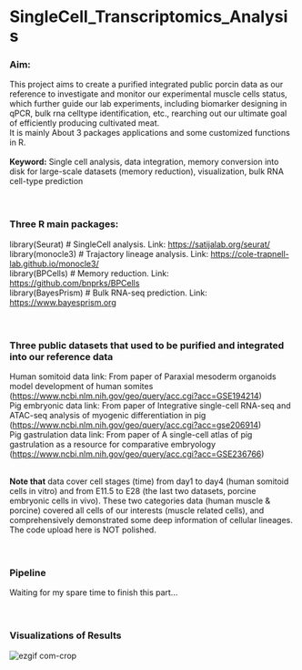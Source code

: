 # SingleCell_Transcriptomics_Analysis
### Aim:   
This project aims to create a purified integrated public porcin data as our reference to investigate and monitor our experimental muscle cells status, which further guide our lab experiments, including biomarker designing in qPCR, bulk rna celltype identification, etc., rearching out our ultimate goal of efficiently producing cultivated meat.    
It is mainly About 3 packages applications and some customized functions in R.
<br />
<br />
**Keyword:** Single cell analysis, data integration, memory conversion into disk for large-scale datasets (memory reduction), visualization, bulk RNA cell-type prediction
<br />
<br />
<br />

### Three R main packages:   
library(Seurat)  # SingleCell analysis. Link: https://satijalab.org/seurat/   
library(monocle3)  # Trajactory lineage analysis.  Link: https://cole-trapnell-lab.github.io/monocle3/   
library(BPCells)  # Memory reduction. Link: https://github.com/bnprks/BPCells    
library(BayesPrism)   # Bulk RNA-seq prediction. Link:  https://www.bayesprism.org   
<br />
<br />

### Three public datasets that used to be purified and integrated into our reference data   
Human somitoid data link: From paper of Paraxial mesoderm organoids model development of human somites (https://www.ncbi.nlm.nih.gov/geo/query/acc.cgi?acc=GSE194214)   
Pig embryonic data link: From paper of Integrative single-cell RNA-seq and ATAC-seq analysis of myogenic differentiation in pig (https://www.ncbi.nlm.nih.gov/geo/query/acc.cgi?acc=gse206914)   
Pig gastrulation data link: From paper of A single-cell atlas of pig gastrulation as a resource for comparative embryology (https://www.ncbi.nlm.nih.gov/geo/query/acc.cgi?acc=GSE236766)    
<br />

**Note that** data cover cell stages (time) from day1 to day4 (human somitoid cells in vitro) and from E11.5 to E28 (the last two datasets, porcine embryonic cells in vivo). These two categories data (human muscle & porcine) covered all cells of our interests (muscle related cells), and comprehensively demonstrated some deep information of cellular lineages. The code upload here is NOT polished. 
<br />
<br />
<br />

### Pipeline
Waiting for my spare time to finish this part...
<br />
<br />
<br />

### Visualizations of Results
![ezgif com-crop](https://github.com/user-attachments/assets/d9a994de-f4fd-47cd-a81e-7dc2c763c6c3)



